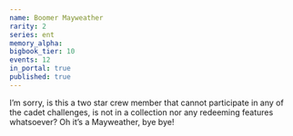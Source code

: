 ```yaml
---
name: Boomer Mayweather
rarity: 2
series: ent
memory_alpha:
bigbook_tier: 10
events: 12
in_portal: true
published: true
---
```


I’m sorry, is this a two star crew member that cannot participate in any of the cadet challenges, is not in a collection nor any redeeming features whatsoever? Oh it’s a Mayweather, bye bye!
